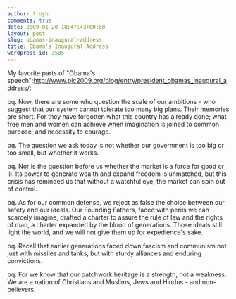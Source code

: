 ```yaml
---
author: troyh
comments: true
date: 2009-01-20 18:47:43+00:00
layout: post
slug: obamas-inaugural-address
title: Obama's Inaugural Address
wordpress_id: 3585
---
```


My favorite parts of "Obama's speech":http://www.pic2009.org/blog/entry/president_obamas_inaugural_address/:

bq. Now, there are some who question the scale of our ambitions - who suggest that our system cannot tolerate too many big plans.  Their memories are short.  For they have forgotten what this country has already done; what free men and women can achieve when imagination is joined to common purpose, and necessity to courage.

bq. The question we ask today is not whether our government is too big or too small, but whether it works.

bq. Nor is the question before us whether the market is a force for good or ill.  Its power to generate wealth and expand freedom is unmatched, but this crisis has reminded us that without a watchful eye, the market can spin out of control.

bq. As for our common defense, we reject as false the choice between our safety and our ideals.  Our Founding Fathers, faced with perils we can scarcely imagine, drafted a charter to assure the rule of law and the rights of man, a charter expanded by the blood of generations.  Those ideals still light the world, and we will not give them up for expedience's sake.

bq. Recall that earlier generations faced down fascism and communism not just with missiles and tanks, but with sturdy alliances and enduring convictions.

bq. For we know that our patchwork heritage is a strength, not a weakness.  We are a nation of Christians and Muslims, Jews and Hindus - and non-believers.
